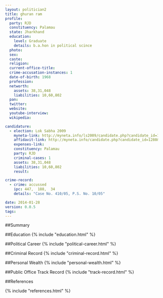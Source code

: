 ```yaml
---
layout: politician2
title: ghuran ram
profile: 
  party: RJD
  constituency: Palamau
  state: Jharkhand
  education: 
    level: Graduate
    details: b.a.hon in political scince
  photo: 
  sex: 
  caste: 
  religion: 
  current-office-title: 
  crime-accusation-instances: 1
  date-of-birth: 1968
  profession: 
  networth: 
    assets: 38,31,048
    liabilities: 10,60,802
  pan: 
  twitter: 
  website: 
  youtube-interview: 
  wikipedia: 

candidature: 
  - election: Lok Sabha 2009
    myneta-link: http://myneta.info/ls2009/candidate.php?candidate_id=1280
    affidavit-link: http://myneta.info/candidate.php?candidate_id=1280&scan=original
    expenses-link: 
    constituency: Palamau 
    party: RJD
    criminal-cases: 1
    assets: 38,31,048
    liabilities: 10,60,802
    result:  

crime-record: 
  - crime: accussed
    ipc: 447,  188,  34
    details: "Case No. 410/05, P.S. No. 10/05" 

date: 2014-01-28
version: 0.0.5
tags: 
---
```

##Summary


##Education
{% include "education.html" %}


##Political Career
{% include "political-career.html" %}


##Criminal Record
{% include "criminal-record.html" %}


##Personal Wealth
{% include "personal-wealth.html" %}


##Public Office Track Record
{% include "track-record.html" %}


##References


{% include "references.html" %}